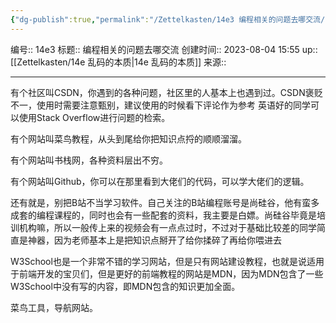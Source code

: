 ```yaml
---
{"dg-publish":true,"permalink":"/Zettelkasten/14e3 编程相关的问题去哪交流/","dgPassFrontmatter":true}
---
```


编号:: 14e3
标题:: 编程相关的问题去哪交流
创建时间:: 2023-08-04 15:55
up:: [[Zettelkasten/14e 乱码的本质\|14e 乱码的本质]]
来源:: 

---
有个社区叫CSDN，你遇到的各种问题，社区里的人基本上也遇到过。CSDN褒贬不一，使用时需要注意甄别，建议使用的时候看下评论作为参考
英语好的同学可以使用Stack Overflow进行问题的检索。

有个网站叫菜鸟教程，从头到尾给你把知识点捋的顺顺溜溜。

有个网站叫书栈网，各种资料层出不穷。

有个网站叫Github，你可以在那里看到大佬们的代码，可以学大佬们的逻辑。

还有就是，别把B站不当学习软件。自己关注的B站编程账号是尚硅谷，他有蛮多成套的编程课程的，同时也会有一些配套的资料，我主要是白嫖。尚硅谷毕竟是培训机构嘛，所以一般传上来的视频会有一点点过时，不过对于基础比较差的同学简直是神器，因为老师基本上是把知识点掰开了给你揉碎了再给你喂进去

W3School也是一个非常不错的学习网站，但是只有网站建设教程，也就是说适用于前端开发的宝贝们，但是更好的前端教程的网站是MDN，因为MDN包含了一些W3School中没有写的内容，即MDN包含的知识更加全面。

菜鸟工具，导航网站。